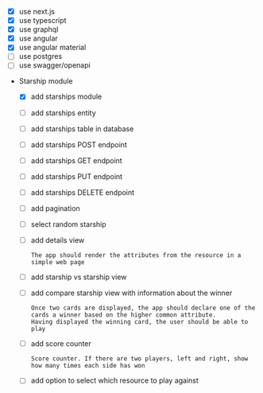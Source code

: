 - [x] use next.js
- [x] use typescript
- [x] use graphql
- [x] use angular
- [x] use angular material
- [ ] use postgres
- [ ] use swagger/openapi
- Starship module
  - [x] add starships module
  - [ ] add starships entity
  - [ ] add starships table in database
  - [ ] add starships POST endpoint
  - [ ] add starships GET endpoint
  - [ ] add starships PUT endpoint
  - [ ] add starships DELETE endpoint
  - [ ] add pagination
  - [ ] select random starship
  - [ ] add details view

        The app should render the attributes from the resource in a simple web page
  - [ ] add starship vs starship view
  - [ ] add compare starship view with information about the winner
      
        Once two cards are displayed, the app should declare one of the cards a winner based on the higher common attribute.
        Having displayed the winning card, the user should be able to play
  - [ ] add score counter
        
        Score counter. If there are two players, left and right, show how many times each side has won
  - [ ] add option to select which resource to play against
  
